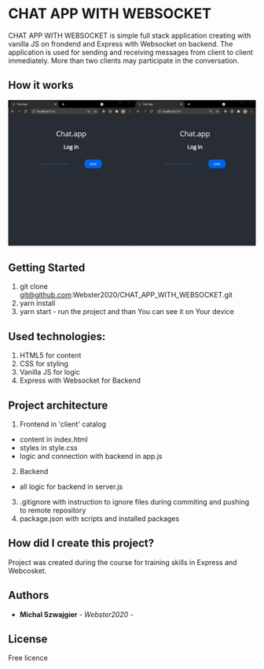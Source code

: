 # CHAT APP WITH WEBSOCKET

CHAT APP WITH WEBSOCKET is simple full stack application creating with vanilla JS on frondend and Express with Websocket on backend. The application is used for sending and receiving messages from client to client immediately. More than two clients may participate in the conversation.

## How it works
![](CHAT_APP_WITH_WEBSOCKET.gif)

## Getting Started
1. git clone git@github.com:Webster2020/CHAT_APP_WITH_WEBSOCKET.git
2. yarn install
3. yarn start - run the project and than You can see it on Your device

## Used technologies:
 1. HTML5 for content
 2. CSS for styling
 3. Vanilla JS for logic
 4. Express with Websocket for Backend

## Project architecture
 1. Frontend in 'client' catalog
  - content in index.html
  - styles in style.css
  - logic and connection with backend in app.js
 2. Backend
  - all logic for backend in server.js
 3. .gitignore with instruction to ignore files during commiting and pushing to remote repository
 4. package.json with scripts and installed packages

## How did I create this project?
Project was created during the course for training skills in Express and Webcosket.

## Authors

* **Michal Szwajgier** - *Webster2020* - 

## License
Free licence